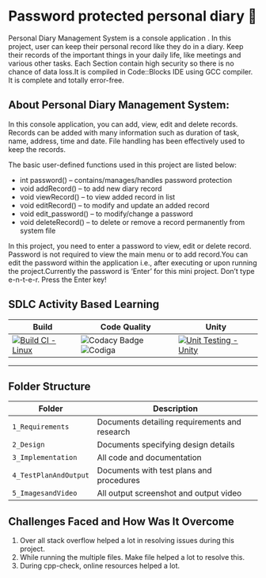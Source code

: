 # Password protected personal diary 📖

Personal Diary Management System is a console application . In this project, user can keep their personal record like they do in a diary. Keep  their records of the important things in your daily life, like meetings and various other tasks. Each Section contain high security so there is no chance of data loss.It is compiled in Code::Blocks IDE using GCC compiler. It is complete and totally error-free.

## About Personal Diary Management System:

In this console application, you can add, view, edit and delete records. Records can be added with many information such as duration of task, name, address, time and date. File handling has been effectively used to keep the records.

The basic user-defined functions used in this project are listed below:

- int password() – contains/manages/handles password protection
- void addRecord() – to add new diary record
- void viewRecord() – to view added record in list
- void editRecord() – to modify and update an added record
- void edit_password() – to modify/change a password
- void deleteRecord() – to delete or remove a record permanently from system file

In this project, you need to enter a password to view, edit or delete record. Password is not required to view the main menu or to add record.You can edit the password within the application i.e., after executing or upon running the project.Currently the password is  ‘Enter’ for this mini project. Don’t type e-n-t-e-r. Press the Enter key!


## SDLC Activity Based Learning

Build | Code Quality | Unity |
------|----------|-------|
[![Build CI - Linux](https://github.com/anitakumarijena/M1_Protected_Personal_Diary/actions/workflows/c-cpp.yml/badge.svg)](https://github.com/anitakumarijena/M1_Protected_Personal_Diary/actions/workflows/c-cpp.yml) | ![Codacy Badge](https://api.codiga.io/project/32249/status/svg)![Codiga](https://api.codiga.io/project/32077/score/svg)| [![Unit Testing - Unity](https://github.com/anitakumarijena/M1_Protected_Personal_Diary/actions/workflows/unity.yml/badge.svg)](https://github.com/anitakumarijena/M1_Protected_Personal_Diary/actions/workflows/unity.yml)|
----
## Folder Structure
Folder             | Description
-------------------| -----------------------------------------
`1_Requirements`   | Documents detailing requirements and research
`2_Design`         | Documents specifying design details
`3_Implementation` | All code and documentation
`4_TestPlanAndOutput`| Documents with test plans and procedures
`5_ImagesandVideo`| All output screenshot and output video


## Challenges Faced and How Was It Overcome

1. Over all stack overflow helped a lot in resolving issues during this project.
2. While running the multiple files. Make file helped a lot to resolve this.
3. During cpp-check, online resources helped a lot. 
